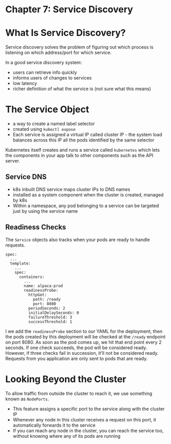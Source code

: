 # Chapter 7: Service Discovery
# What Is Service Discovery?
Service discovery solves the problem of figuring out which process is listening on which address/port for which service.

In a good service discovery system:
* users can retrieve info quickly
* informs users of changes to services
* low latency
* richer definition of what the service is (not sure what this means)

# The Service Object
- a way to create a named label selector
- created using `kubectl expose`
- Each service is assigned a virtual IP called cluster IP - the system load balances across this IP all the pods identified by the same selector

Kubernetes itself creates and runs a service called `kubernetes` which lets the components in your app talk to other components such as the API server.

## Service DNS
- k8s inbuilt DNS service maps cluster IPs to DNS names
- installed as a system component when the cluster is created, managed by k8s
- Within a namespace, any pod belonging to a service can be targeted just by using the service name

## Readiness Checks
The `Service` objects also tracks when your pods are ready to handle requests.

```
spec:
  ...
  template:
    ...
    spec:
      containers:
        ...
        name: alpaca-prod
        readinessProbe:
          httpGet:
            path: /ready
            port: 8080
          periodSeconds: 2
          initialDelaySeconds: 0
          failureThreshold: 3
          successThreshold: 1
```

I we add the `readinessProbe` section to our YAML for the deployment, then the pods created by this deployment will be checked at the `/ready` endpoint on port 8080. As soon as the pod comes up, we hit that end point every 2 seconds. If one check succeeds, the pod will be considered ready. However, if three checks fail in succession, it’ll not be considered ready. Requests from you application are only sent to pods that are ready.

# Looking Beyond the Cluster
To allow traffic from outside the cluster to reach it, we use something known as `NodePorts`.
- This feature assigns a specific port to the service along with the cluster IP
- Whenever any node in this cluster receives a request on this port, it automatically forwards it to the service
- If you can reach any node in the cluster, you can reach the service too, without knowing where any of its pods are running
